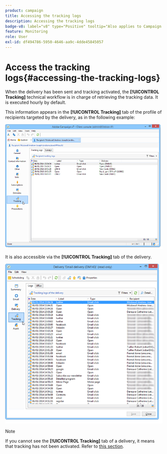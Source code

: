 ```yaml
---
product: campaign
title: Accessing the tracking logs
description: Accessing the tracking logs
badge-v8: label="v8" type="Positive" tooltip="Also applies to Campaign v8"
feature: Monitoring
role: User
exl-id: df494786-5950-4646-aa9c-4dde45845057
---
```

# Access the tracking logs{#accessing-the-tracking-logs}

When the delivery has been sent and tracking activated, the **[!UICONTROL Tracking]** technical workflow is in charge of retrieving the tracking data. It is executed hourly by default.

This information appears in the **[!UICONTROL Tracking]** tab of the profile of recipients targeted by the delivery, as in the following example:

![](assets/s_ncs_user_select_tracking_tab_from_recipient.png)

It is also accessible via the **[!UICONTROL Tracking]** tab of the delivery.

![](assets/s_ncs_user_select_tracking_tab_from_del.png)

>[!NOTE]
>
>If you cannot see the **[!UICONTROL Tracking]** tab of a delivery, it means that tracking has not been activated. Refer to [this section](how-to-configure-tracked-links.md).
